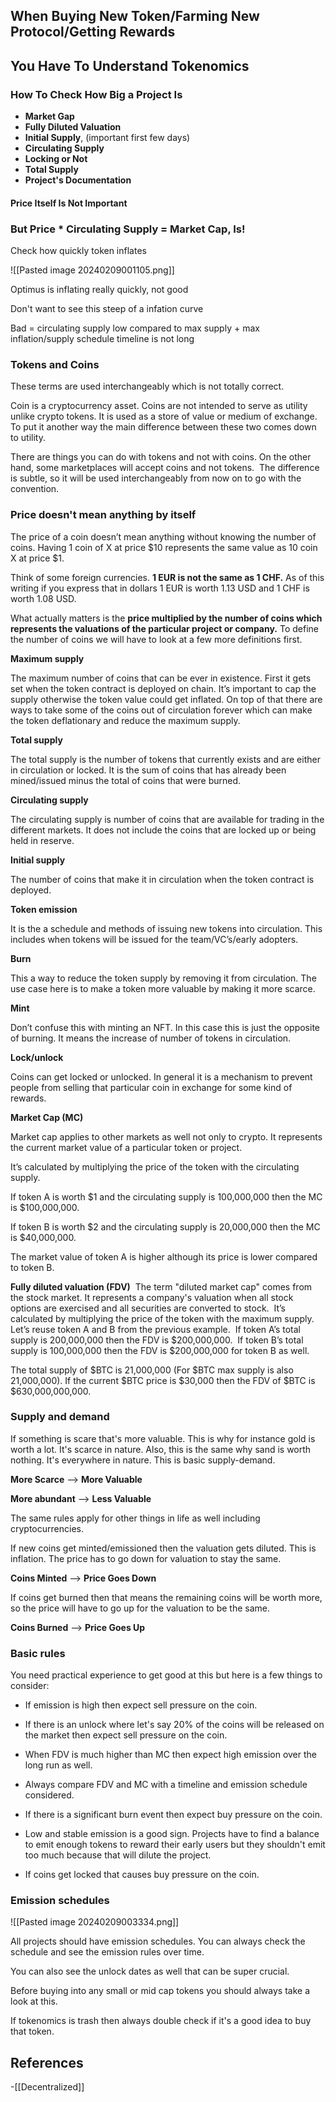 


## When Buying New Token/Farming New Protocol/Getting Rewards

## You Have To Understand Tokenomics



### How To Check How Big a Project Is

- **Market Gap**
- **Fully Diluted Valuation**
- **Initial Supply**, (important first few days)
- **Circulating Supply**
- **Locking or Not**
- **Total Supply**
- **Project's Documentation**

#### Price Itself Is Not Important

### But Price * Circulating Supply = Market Cap, Is!


Check how quickly token inflates 

![[Pasted image 20240209001105.png]]

Optimus is inflating really quickly, not good

Don't want to see this steep of a infation curve

Bad = circulating supply low compared to max supply + max inflation/supply schedule timeline is not long

### **Tokens and Coins**

These terms are used interchangeably which is not totally correct.

Coin is a cryptocurrency asset. Coins are not intended to serve as utility unlike crypto tokens. It is used as a store of value or medium of exchange. To put it another way the main difference between these two comes down to utility.

There are things you can do with tokens and not with coins. On the other hand, some marketplaces will accept coins and not tokens.
‎
The difference is subtle, so it will be used interchangeably from now on to go with the convention.

### Price doesn't mean anything by itself

The price of a coin doesn’t mean anything without knowing the number of coins. Having 1 coin of X at price $10 represents the same value as 10 coin X at price $1.

Think of some foreign currencies. **1 EUR is not the same as 1 CHF.** As of this writing if you express that in dollars 1 EUR is worth 1.13 USD and 1 CHF is worth 1.08 USD.

What actually matters is the **price multiplied by the number of coins which represents the valuations of the particular project or company.** To define the number of coins we will have to look at a few more definitions first.

**Maximum supply**

The maximum number of coins that can be ever in existence. First it gets set when the token contract is deployed on chain. It’s important to cap the supply otherwise the token value could get inflated. On top of that there are ways to take some of the coins out of circulation forever which can make the token deflationary and reduce the maximum supply.

**Total supply**

The total supply is the number of tokens that currently exists and are either in circulation or locked. It is the sum of coins that has already been mined/issued minus the total of coins that were burned.

**Circulating supply**

The circulating supply is number of coins that are available for trading in the different markets. It does not include the coins that are locked up or being held in reserve.

**Initial supply** 

The number of coins that make it in circulation when the token contract is deployed. 

**Token emission** 

It is the a schedule and methods of issuing new tokens into circulation. This includes when tokens will be issued for the team/VC’s/early adopters. 

**Burn** 

This a way to reduce the token supply by removing it from circulation. The use case here is to make a token more valuable by making it more scarce. 

**Mint**

Don’t confuse this with minting an NFT. In this case this is just the opposite of burning. It means the increase of number of tokens in circulation.

**Lock/unlock**

Coins can get locked or unlocked. In general it is a mechanism to prevent people from selling that particular coin in exchange for some kind of rewards.

**Market Cap (MC)**

Market cap applies to other markets as well not only to crypto. It represents the current market value of a particular token or project.

It’s calculated by multiplying the price of the token with the circulating supply.

If token A is worth $1 and the circulating supply is 100,000,000 then the MC is $100,000,000.

If token B is worth $2 and the circulating supply is 20,000,000 then the MC is $40,000,000.

The market value of token A is higher although its price is lower compared to token B.


**Fully diluted valuation (FDV)**
‎
The term "diluted market cap" comes from the stock market. It represents a company's valuation when all stock options are exercised and all securities are converted to stock.
‎
It’s calculated by multiplying the price of the token with the maximum supply.
‎
Let’s reuse token A and B from the previous example.
‎
If token A’s total supply is 200,000,000 then the FDV is $200,000,000.
‎
If token B’s total supply is 100,000,000 then the FDV is $200,000,000 for token B as well.

The total supply of $BTC is 21,000,000 (For $BTC max supply is also 21,000,000). If the current $BTC price is $30,000 then the FDV of $BTC is $630,000,000,000.


### **Supply and demand**

If something is scare that's more valuable. This is why for instance gold is worth a lot. It's scarce in nature. Also, this is the same why sand is worth nothing. It's everywhere in nature. This is basic supply-demand.

**More Scarce** --> **More Valuable**

**More abundant** --> **Less Valuable**

The same rules apply for other things in life as well including cryptocurrencies.

If new coins get minted/emissioned then the valuation gets diluted. This is inflation. The price has to go down for valuation to stay the same.

**Coins Minted** --> **Price Goes Down**

If coins get burned then that means the remaining coins will be worth more, so the price will have to go up for the valuation to be the same.

**Coins Burned** --> **Price Goes Up**


### **Basic rules**

You need practical experience to get good at this but here is a few things to consider:

- If emission is high then expect sell pressure on the coin.

- If there is an unlock where let's say 20% of the coins will be released on the market then expect sell pressure on the coin.

- When FDV is much higher than MC then expect high emission over the long run as well.

- Always compare FDV and MC with a timeline and emission schedule considered.

- If there is a significant burn event then expect buy pressure on the coin.

- Low and stable emission is a good sign. Projects have to find a balance to emit enough tokens to reward their early users but they shouldn't emit too much because that will dilute the project.

- If coins get locked that causes buy pressure on the coin.

### **Emission schedules**

![[Pasted image 20240209003334.png]]

All projects should have emission schedules. You can always check the schedule and see the emission rules over time.

You can also see the unlock dates as well that can be super crucial.

Before buying into any small or mid cap tokens you should always take a look at this.

If tokenomics is trash then always double check if it's a good idea to buy that token.


## References
<!-- Links to pages not referenced in the content -->
-[[Decentralized]]